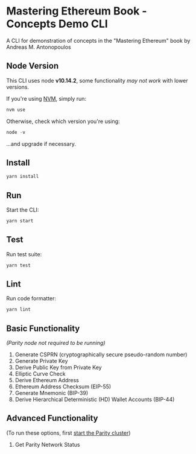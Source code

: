 # Mastering Ethereum Book - Concepts Demo CLI
A CLI for demonstration of concepts in the "Mastering Ethereum" book by Andreas M. Antonopoulos


## Node Version 
This CLI uses node **v10.14.2**, some functionality _may not work_ with lower versions.

If you're using [NVM](https://github.com/creationix/nvm), simply run:
```javascript
nvm use
```
Otherwise, check which version you're using:
```javascript
node -v
```
...and upgrade if necessary.

## Install
```javascript
yarn install
```

## Run
Start the CLI:
```javascript
yarn start
```

## Test
Run test suite:
```javascript
yarn test
```

## Lint
Run code formatter:
```javascript
yarn lint
```

## Basic Functionality
_(Parity node not required to be running)_
1. Generate CSPRN (cryptographically secure pseudo-random number)
1. Generate Private Key
1. Derive Public Key from Private Key
1. Elliptic Curve Check
1. Derive Ethereum Address
1. Ethereum Address Checksum (EIP-55)
1. Generate Mnemonic (BIP-39)
1. Derive Hierarchical Deterministic (HD) Wallet Accounts (BIP-44)

## Advanced Functionality
(To run these options, first [start the Parity cluster](./parity/README.md))
1. Get Parity Network Status
